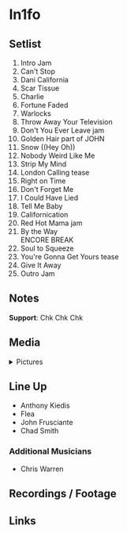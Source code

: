 # In1fo

## Setlist

1. Intro Jam
2. Can't Stop
3. Dani California
4. Scar Tissue
5. Charlie
6. Fortune Faded
7. Warlocks
8. Throw Away Your Television
9. Don't You Ever Leave jam
10. Golden Hair part of JOHN
11. Snow ((Hey Oh))
12. Nobody Weird Like Me
13. Strip My Mind
14. London Calling tease
15. Right on Time
16. Don't Forget Me
17. I Could Have Lied
18. Tell Me Baby
19. Californication
20. Red Hot Mama jam
21. By the Way
<br> ENCORE BREAK
22. Soul to Squeeze
23. You're Gonna Get Yours tease
24. Give It Away
25. Outro Jam

## Notes

**Support**: Chk Chk Chk

## Media 

<details>
  <summary>Pictures</summary>
  <!--<img alt="Setlist" title="Setlist" src="_.jpg" height="200" />
  <img alt="Flyer" title="Flyer" src="_.jpg" height="200" />
  <img alt="Clipper" title="Clipper" src="_.jpg" height="200" />
  <img alt="Ticket" title="Ticket" src="_.jpg" height="200" />
  -->
</details>

## Line Up

* Anthony Kiedis
* Flea
* John Frusciante
* Chad Smith

### Additional Musicians

* Chris Warren

## Recordings / Footage

## Links